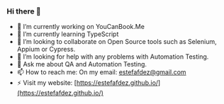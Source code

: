 ### Hi there 👋

- 🔭 I’m currently working on YouCanBook.Me
- 🌱 I’m currently learning TypeScript
- 👯 I’m looking to collaborate on Open Source tools such as Selenium, Appium or Cypress. 
- 🤔 I’m looking for help with any problems with Automation Testing. 
- 💬 Ask me about QA and Automation Testing.
- 📫 How to reach me: On my email: estefafdez@gmail.com
- ⚡ Visit my website: [https://estefafdez.github.io/](https://estefafdez.github.io/)

